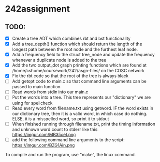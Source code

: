 # 242assignment
## TODO: 
- [x] Create a tree ADT which combines rbt and bst functionality
- [x] Add a tree_depth() function which should return the length of the longest path between the root node and the furthest leaf node.
- [x] Add a frequency field to the struct tree_node and update the frequency whenever a duplicate node is added to the tree
- [x] Add the two output_dot graph printing functions which are found at /home/cshome/coursework/242/asgn-files/ on the COSC network
- [x] Fix the rbt code so that the root of the tree is always black
- [ ] Add getopt code to main.c so that command line arguments can be passed to main function
- [ ] Read words from stdin into our main.c 
- [ ] Put the words into a tree. This tree represents our "dictionary" we are using for spellcheck
- [ ] Read every word from filename.txt using getword. IF the word exists in our dictionary tree, then it is a valid word, in which case do nothing. ELSE, it is a misspelled word, so print it to stdout
- [ ] When finished running through filename.txt, print the timing information and unknown word count to stderr like this: https://imgur.com/MB35ceI.png
- [ ] add the following command line arguments to the script: https://imgur.com/BZG1Ain.png

To compile and run the program, use "make", the linux command.
